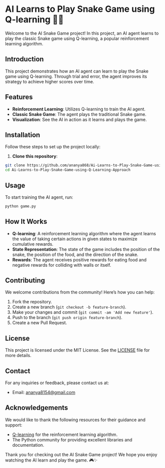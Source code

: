 # AI Learns to Play Snake Game using Q-learning 🐍🧠

Welcome to the AI Snake Game project! In this project, an AI agent learns to play the classic Snake game using Q-learning, a popular reinforcement learning algorithm.

## Introduction
This project demonstrates how an AI agent can learn to play the Snake game using Q-learning. Through trial and error, the agent improves its strategy to achieve higher scores over time.

## Features
- **Reinforcement Learning**: Utilizes Q-learning to train the AI agent.
- **Classic Snake Game**: The agent plays the traditional Snake game.
- **Visualization**: See the AI in action as it learns and plays the game.

## Installation
Follow these steps to set up the project locally:

1. **Clone this repository**:
```bash
git clone https://github.com/ananya868/Ai-Learns-to-Play-Snake-Game-using-Q-Learning-Approach.git
cd Ai-Learns-to-Play-Snake-Game-using-Q-Learning-Approach
```
  
## Usage
To start training the AI agent, run:
```bash
python game.py
```

## How It Works
- **Q-learning**: A reinforcement learning algorithm where the agent learns the value of taking certain actions in given states to maximize cumulative rewards.
- **State Representation**: The state of the game includes the position of the snake, the position of the food, and the direction of the snake.
- **Rewards**: The agent receives positive rewards for eating food and negative rewards for colliding with walls or itself.

## Contributing
We welcome contributions from the community! Here’s how you can help:

1. Fork the repository.
2. Create a new branch (`git checkout -b feature-branch`).
3. Make your changes and commit (`git commit -am 'Add new feature'`).
4. Push to the branch (`git push origin feature-branch`).
5. Create a new Pull Request.

## License
This project is licensed under the MIT License. See the [LICENSE](LICENSE) file for more details.

## Contact
For any inquiries or feedback, please contact us at:
- Email: ananya8154@gmail.com

## Acknowledgements
We would like to thank the following resources for their guidance and support:
- [Q-learning](https://en.wikipedia.org/wiki/Q-learning) for the reinforcement learning algorithm.
- The Python community for providing excellent libraries and documentation.

Thank you for checking out the AI Snake Game project! We hope you enjoy watching the AI learn and play the game. 🎮✨

    


